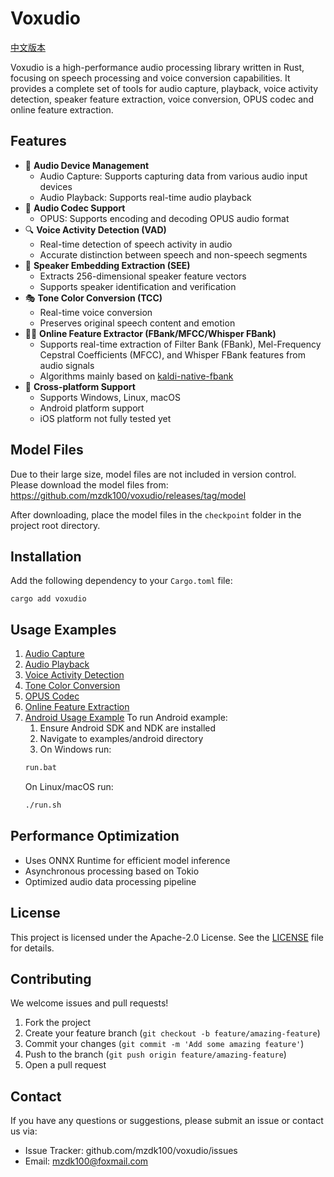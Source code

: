 # Voxudio

[中文版本](README.md)

Voxudio is a high-performance audio processing library written in Rust, focusing on speech processing and voice conversion capabilities. It provides a complete set of tools for audio capture, playback, voice activity detection, speaker feature extraction, voice conversion, OPUS codec and online feature extraction.

## Features

- 🎤 **Audio Device Management**
    - Audio Capture: Supports capturing data from various audio input devices
    - Audio Playback: Supports real-time audio playback
- 🎵 **Audio Codec Support**
    - OPUS: Supports encoding and decoding OPUS audio format
- 🔍 **Voice Activity Detection (VAD)**
    - Real-time detection of speech activity in audio
    - Accurate distinction between speech and non-speech segments
- 👤 **Speaker Embedding Extraction (SEE)**
    - Extracts 256-dimensional speaker feature vectors
    - Supports speaker identification and verification
- 🎭 **Tone Color Conversion (TCC)**
    - Real-time voice conversion
    - Preserves original speech content and emotion
- 🧑‍🔬 **Online Feature Extractor (FBank/MFCC/Whisper FBank)**
    - Supports real-time extraction of Filter Bank (FBank), Mel-Frequency Cepstral Coefficients (MFCC), and Whisper FBank features from audio signals
    - Algorithms mainly based on [kaldi-native-fbank](https://github.com/csukuangfj/kaldi-native-fbank)
- 📱 **Cross-platform Support**
    - Supports Windows, Linux, macOS
    - Android platform support
    - iOS platform not fully tested yet

## Model Files

Due to their large size, model files are not included in version control. Please download the model files from:
https://github.com/mzdk100/voxudio/releases/tag/model

After downloading, place the model files in the `checkpoint` folder in the project root directory.

## Installation

Add the following dependency to your `Cargo.toml` file:

```shell
cargo add voxudio
```

## Usage Examples

1. [Audio Capture](examples/ac.rs)
2. [Audio Playback](examples/ap.rs)
3. [Voice Activity Detection](examples/vad.rs)
4. [Tone Color Conversion](examples/tcc.rs)
5. [OPUS Codec](examples/oc.rs)
6. [Online Feature Extraction](examples/offe.rs)
7. [Android Usage Example](examples/android)
   To run Android example:
    1. Ensure Android SDK and NDK are installed
    2. Navigate to examples/android directory
    3. On Windows run:
   ```bash
   run.bat
   ```
   On Linux/macOS run:
   ```bash
   ./run.sh
   ```

## Performance Optimization

- Uses ONNX Runtime for efficient model inference
- Asynchronous processing based on Tokio
- Optimized audio data processing pipeline

## License

This project is licensed under the Apache-2.0 License. See the [LICENSE](../LICENSE) file for details.

## Contributing

We welcome issues and pull requests!

1. Fork the project
2. Create your feature branch (`git checkout -b feature/amazing-feature`)
3. Commit your changes (`git commit -m 'Add some amazing feature'`)
4. Push to the branch (`git push origin feature/amazing-feature`)
5. Open a pull request

## Contact

If you have any questions or suggestions, please submit an issue or contact us via:

- Issue Tracker: github.com/mzdk100/voxudio/issues
- Email: mzdk100@foxmail.com
